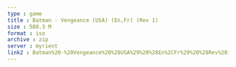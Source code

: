 ```yaml
---
type : game
title : Batman - Vengeance (USA) (En,Fr) (Rev 1)
size : 580.3 M
format : iso
archive : zip
server : myrient
link2 : Batman%20-%20Vengeance%20%28USA%29%20%28En%2CFr%29%20%28Rev%201%29
---
```

